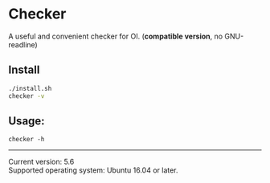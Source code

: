 # Checker
A useful and convenient checker for OI. (**compatible version**, no GNU-readline)

## Install
```bash
./install.sh
checker -v
```

## Usage:
```
checker -h
```

---
Current version: 5.6  
Supported operating system: Ubuntu 16.04 or later.
